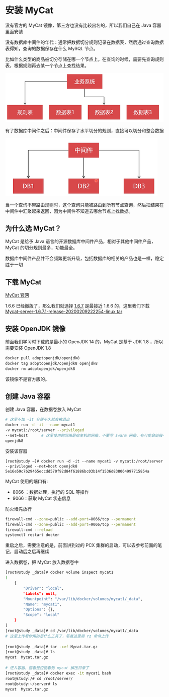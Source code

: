 # 安装 MyCat

没有官方的 MyCat 镜像，第三方也没有比较出名的，所以我们自己在  Java 容器里面安装

没有数据库中间件的年代：通常把数据切分规则记录在数据表，然后通过查询数据表得知，查询的数据保存在什么 MySQL 节点。

比如什么类型的商品被切分存储在哪一个节点上。在查询的时候，需要先查询规则表，根据规则再去某一个节点上查找结果。

![image-20200618220204807](./assets/image-20200618220204807.png)

有了数据库中间件之后：中间件保存了水平切分的规则，直接可以切分和整合数据

![image-20200618220337563](./assets/image-20200618220337563.png)

当一个查询不带路由规则时，这个查询只能被路由到所有节点查询，然后把结果在中间件中汇聚起来返回，因为中间件不知道去哪台节点上找数据。

## 为什么选 MyCat？

MyCat 是给予 Java 语言的开源数据库中间件产品，相对于其他中间件产品，MyCat 的切分规则最多，功能最全。

数据库中间件产品并不会频繁更新升级，包括数据库的相关的产品也是一样，稳定胜于一切

## 下载 MyCat

[MyCat 官网](http://www.mycat.org.cn/)

1.6.6 已经撤版了，那么我们就选择 [1.6.7](http://dl.mycat.org.cn/1.6.7.1/) 是最接近 1.6.6 的，这里我们下载 [Mycat-server-1.6.7.1-release-20200209222254-linux.tar](http://dl.mycat.org.cn/1.6.7.1/Mycat-server-1.6.7.1-release-20200209222254-linux.tar.gz)

## 安装 OpenJDK 镜像

前面我们学习时下载的是最小的 OpenJDK 14 的，MyCat 是基于 JDK 1.8 ，所以需要安装 OpenJDK 1.8

```bash
docker pull adoptopenjdk/openjdk8
docker tag adoptopenjdk/openjdk8 openjdk8
docker rm adoptopenjdk/openjdk8
```

该镜像不是官方版的。

## 创建 Java 容器

创建 Java 容器，在数据卷放入 MyCat

```bash
# 这里不加 -it 容器不久就会被退出
docker run -d -it --name mycat1
-v mycat1:/root/server --privileged
--net=host		# 这里使用的网络是宿主机的网络，不要写 swarm 网络，有可能会链接不上 mysql 节点
openjdk8
```

安装该容器

```
[root@study ~]# docker run -d -it --name mycat1 -v mycat1:/root/server --privileged --net=host openjdk8
5e16e59c7b29465eccdd570f92d84f61886bc03b14f1536d838064997715854a
```

MyCat 使用的端口有:

- 8066 ：数据处理，执行的 SQL 等操作
- 9066：获取 MyCat 状态信息

防火墙先放行

```bash
firewall-cmd --zone=public --add-port=8066/tcp --permanent
firewall-cmd --zone=public --add-port=9066/tcp --permanent
firewall-cmd --reload
systemctl restart docker
```

重启之后，需要注意的是，前面讲到过的 PCX 集群的启动，可以去参考前面的笔记，启动后之后再继续

进入数据卷，把 MyCat 放入数据卷中

```bash
[root@study _data]# docker volume inspect mycat1
[
    {
        "Driver": "local",
        "Labels": null,
        "Mountpoint": "/var/lib/docker/volumes/mycat1/_data",
        "Name": "mycat1",
        "Options": {},
        "Scope": "local"
    }
]
[root@study _data]# cd /var/lib/docker/volumes/mycat1/_data
# 这里上传看你用的是什么工具了，笔者这里用 rz 命令上传

[root@study _data]# tar -xvf Mycat.tar.gz
[root@study _data]# ls
mycat  Mycat.tar.gz

# 进入容器，查看是否能看到 mycat 解压目录了
[root@study _data]# docker exec -it mycat1 bash
root@study:/# cd /root/server/
root@study:~/server# ls
mycat  Mycat.tar.gz
```

